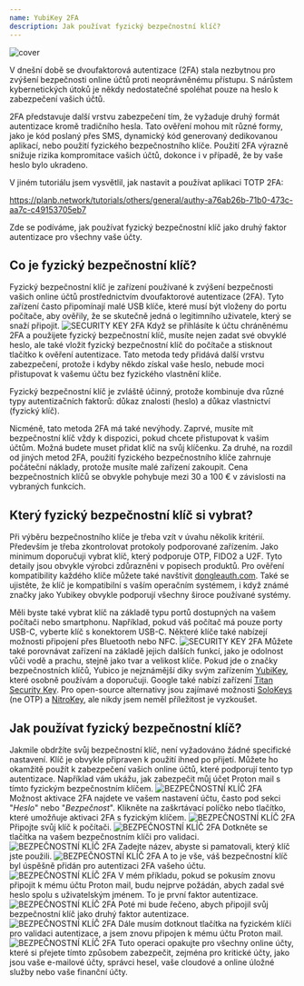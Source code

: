 ```yaml
---
name: YubiKey 2FA
description: Jak používat fyzický bezpečnostní klíč?
---
```

![cover](assets/cover.webp)

V dnešní době se dvoufaktorová autentizace (2FA) stala nezbytnou pro zvýšení bezpečnosti online účtů proti neoprávněnému přístupu. S nárůstem kybernetických útoků je někdy nedostatečné spoléhat pouze na heslo k zabezpečení vašich účtů.

2FA představuje další vrstvu zabezpečení tím, že vyžaduje druhý formát autentizace kromě tradičního hesla. Tato ověření mohou mít různé formy, jako je kód poslaný přes SMS, dynamický kód generovaný dedikovanou aplikací, nebo použití fyzického bezpečnostního klíče. Použití 2FA výrazně snižuje rizika kompromitace vašich účtů, dokonce i v případě, že by vaše heslo bylo ukradeno.

V jiném tutoriálu jsem vysvětlil, jak nastavit a používat aplikaci TOTP 2FA:

https://planb.network/tutorials/others/general/authy-a76ab26b-71b0-473c-aa7c-c49153705eb7

Zde se podíváme, jak používat fyzický bezpečnostní klíč jako druhý faktor autentizace pro všechny vaše účty.

## Co je fyzický bezpečnostní klíč?

Fyzický bezpečnostní klíč je zařízení používané k zvýšení bezpečnosti vašich online účtů prostřednictvím dvoufaktorové autentizace (2FA). Tyto zařízení často připomínají malé USB klíče, které musí být vloženy do portu počítače, aby ověřily, že se skutečně jedná o legitimního uživatele, který se snaží připojit.
![SECURITY KEY 2FA](assets/notext/01.webp)
Když se přihlásíte k účtu chráněnému 2FA a použijete fyzický bezpečnostní klíč, musíte nejen zadat své obvyklé heslo, ale také vložit fyzický bezpečnostní klíč do počítače a stisknout tlačítko k ověření autentizace. Tato metoda tedy přidává další vrstvu zabezpečení, protože i kdyby někdo získal vaše heslo, nebude moci přistupovat k vašemu účtu bez fyzického vlastnění klíče.

Fyzický bezpečnostní klíč je zvláště účinný, protože kombinuje dva různé typy autentizačních faktorů: důkaz znalosti (heslo) a důkaz vlastnictví (fyzický klíč).

Nicméně, tato metoda 2FA má také nevýhody. Zaprvé, musíte mít bezpečnostní klíč vždy k dispozici, pokud chcete přistupovat k vašim účtům. Možná budete muset přidat klíč na svůj klíčenku. Za druhé, na rozdíl od jiných metod 2FA, použití fyzického bezpečnostního klíče zahrnuje počáteční náklady, protože musíte malé zařízení zakoupit. Cena bezpečnostních klíčů se obvykle pohybuje mezi 30 a 100 € v závislosti na vybraných funkcích.

## Který fyzický bezpečnostní klíč si vybrat?

Při výběru bezpečnostního klíče je třeba vzít v úvahu několik kritérií.
Především je třeba zkontrolovat protokoly podporované zařízením. Jako minimum doporučuji vybrat klíč, který podporuje OTP, FIDO2 a U2F. Tyto detaily jsou obvykle výrobci zdůrazněni v popisech produktů. Pro ověření kompatibility každého klíče můžete také navštívit [dongleauth.com](https://www.dongleauth.com/dongles/).
Také se ujistěte, že klíč je kompatibilní s vaším operačním systémem, i když známé značky jako Yubikey obvykle podporují všechny široce používané systémy.

Měli byste také vybrat klíč na základě typu portů dostupných na vašem počítači nebo smartphonu. Například, pokud váš počítač má pouze porty USB-C, vyberte klíč s konektorem USB-C. Některé klíče také nabízejí možnosti připojení přes Bluetooth nebo NFC.
![SECURITY KEY 2FA](assets/notext/02.webp)
Můžete také porovnávat zařízení na základě jejich dalších funkcí, jako je odolnost vůči vodě a prachu, stejně jako tvar a velikost klíče.
Pokud jde o značky bezpečnostních klíčů, Yubico je nejznámější díky svým zařízením [YubiKey](https://www.yubico.com/), které osobně používám a doporučuji. Google také nabízí zařízení [Titan Security Key](https://store.google.com/fr/product/titan_security_key). Pro open-source alternativy jsou zajímavé možnosti [SoloKeys](https://solokeys.com/) (ne OTP) a [NitroKey](https://www.nitrokey.com/products/nitrokeys), ale nikdy jsem neměl příležitost je vyzkoušet.
## Jak používat fyzický bezpečnostní klíč?

Jakmile obdržíte svůj bezpečnostní klíč, není vyžadováno žádné specifické nastavení. Klíč je obvykle připraven k použití ihned po přijetí. Můžete ho okamžitě použít k zabezpečení vašich online účtů, které podporují tento typ autentizace. Například vám ukážu, jak zabezpečit můj účet Proton mail s tímto fyzickým bezpečnostním klíčem.
![BEZPEČNOSTNÍ KLÍČ 2FA](assets/notext/03.webp)
Možnost aktivace 2FA najdete ve vašem nastavení účtu, často pod sekci "*Heslo*" nebo "*Bezpečnost*". Klikněte na zaškrtávací políčko nebo tlačítko, které umožňuje aktivaci 2FA s fyzickým klíčem.
![BEZPEČNOSTNÍ KLÍČ 2FA](assets/notext/04.webp)
Připojte svůj klíč k počítači.
![BEZPEČNOSTNÍ KLÍČ 2FA](assets/notext/05.webp)
Dotkněte se tlačítka na vašem bezpečnostním klíči pro validaci.
![BEZPEČNOSTNÍ KLÍČ 2FA](assets/notext/06.webp)
Zadejte název, abyste si pamatovali, který klíč jste použili.
![BEZPEČNOSTNÍ KLÍČ 2FA](assets/notext/07.webp)
A to je vše, váš bezpečnostní klíč byl úspěšně přidán pro autentizaci 2FA vašeho účtu.
![BEZPEČNOSTNÍ KLÍČ 2FA](assets/notext/08.webp)
V mém příkladu, pokud se pokusím znovu připojit k mému účtu Proton mail, budu nejprve požádán, abych zadal své heslo spolu s uživatelským jménem. To je první faktor autentizace.
![BEZPEČNOSTNÍ KLÍČ 2FA](assets/notext/09.webp)
Poté mi bude řečeno, abych připojil svůj bezpečnostní klíč jako druhý faktor autentizace.
![BEZPEČNOSTNÍ KLÍČ 2FA](assets/notext/10.webp)
Dále musím dotknout tlačítka na fyzickém klíči pro validaci autentizace, a jsem znovu připojen k mému účtu Proton mail.
![BEZPEČNOSTNÍ KLÍČ 2FA](assets/notext/11.webp)
Tuto operaci opakujte pro všechny online účty, které si přejete tímto způsobem zabezpečit, zejména pro kritické účty, jako jsou vaše e-mailové účty, správci hesel, vaše cloudové a online úložné služby nebo vaše finanční účty.